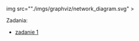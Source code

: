 img src=""./imgs/graphviz/network_diagram.svg" >

Zadania:


- [zadanie 1](https://github.com/cmsrs/school/blob/main/os_and_networking/networking/task1/README.md)
